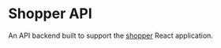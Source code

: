 # Shopper API
An API backend built to support the [shopper](https://github.com/zeta-squared/shopper) React application.
